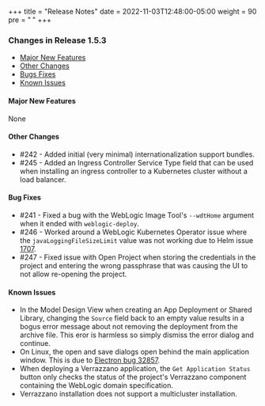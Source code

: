 +++
title = "Release Notes"
date = 2022-11-03T12:48:00-05:00
weight = 90
pre = "<b> </b>"
+++

### Changes in Release 1.5.3
- [Major New Features](#major-new-features)
- [Other Changes](#other-changes)
- [Bugs Fixes](#bug-fixes)
- [Known Issues](#known-issues)


#### Major New Features
None

#### Other Changes
- #242 - Added initial (very minimal) internationalization support bundles.
- #245 - Added an Ingress Controller Service Type field that can be used when installing an ingress controller to
         a Kubernetes cluster without a load balancer.

#### Bug Fixes
- #241 - Fixed a bug with the WebLogic Image Tool's `--wdtHome` argument when it ended with `weblogic-deploy`.
- #246 - Worked around a WebLogic Kubernetes Operator issue where the `javaLoggingFileSizeLimit` value was not working
         due to Helm issue [1707](https://github.com/helm/helm/issues/1707).
- #247 - Fixed issue with Open Project when storing the credentials in the project and entering the wrong passphrase
         that was causing the UI to not allow re-opening the project.

#### Known Issues
- In the Model Design View when creating an App Deployment or Shared Library, changing the `Source` field back to an empty value
  results in a bogus error message about not removing the deployment from the archive file.  This eror is harmless so simply
  dismiss the error dialog and continue.
- On Linux, the open and save dialogs open behind the main application window.  This is due to
  [Electron bug 32857](https://github.com/electron/electron/issues/32857).
- When deploying a Verrazzano application, the `Get Application Status` button only checks the status of the project's
  Verrazzano component containing the WebLogic domain specification.
- Verrazzano installation does not support a multicluster installation.
